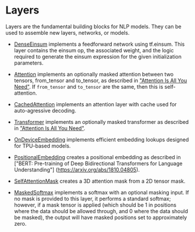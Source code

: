 # Layers
Layers are the fundamental building blocks for NLP models. They can be used to
assemble new layers, networks, or models.

* [DenseEinsum](dense_einsum.py) implements a feedforward network using tf.einsum. This layer contains the einsum op, the associated weight, and the
logic required to generate the einsum expression for the given initialization
parameters.

* [Attention](attention.py) implements an optionally masked attention between two tensors, from_tensor and to_tensor, as described in ["Attention Is All You Need"](https://arxiv.org/abs/1706.03762). If `from_tensor` and `to_tensor` are the same, then this is self-attention.

* [CachedAttention](attention.py) implements an attention layer with cache used
for auto-agressive decoding.

* [Transformer](transformer.py) implements an optionally masked transformer as
described in ["Attention Is All You Need"](https://arxiv.org/abs/1706.03762).

* [OnDeviceEmbedding](on_device_embedding.py) implements efficient embedding lookups designed for TPU-based models.

* [PositionalEmbedding](position_embedding.py) creates a positional embedding
  as described in ["BERT: Pre-training
  of Deep Bidirectional Transformers for Language Understanding"]
  (https://arxiv.org/abs/1810.04805).

* [SelfAttentionMask](self_attention_mask.py) creates a 3D attention mask from a 2D tensor mask.

* [MaskedSoftmax](masked_softmax.py) implements a softmax with an optional masking input. If no mask is provided to this layer, it performs a standard softmax; however, if a mask tensor is applied (which should be 1 in positions where the data should be allowed through, and 0 where the data should be masked), the output will have masked positions set to approximately zero.
